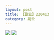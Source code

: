 ```yaml
---
layout: post
title: 【副业】220413
category: 副业
---
```

![](http://r8s97vm6g.hd-bkt.clouddn.com/img/bottom.png)
![](http://r8s97vm6g.hd-bkt.clouddn.com/img/zeyuanximeng-220413-1.png)
